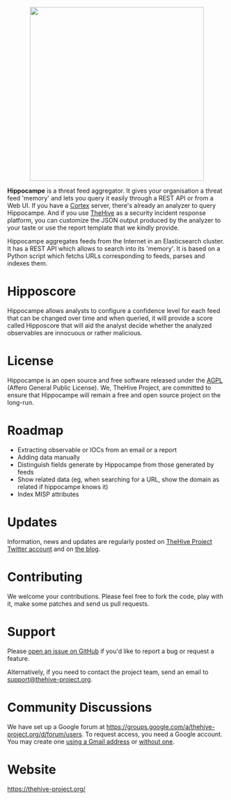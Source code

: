<p align="center">
<img src="images/Hippocampe-logo.png" width="400">
</p>

**Hippocampe** is a threat feed aggregator. It gives your organisation a threat feed 'memory' and lets you query it easily through a REST API or from a Web UI. If you have a [Cortex](https://github.com/CERT-BDF/Cortex) server, there's already an analyzer to query Hippocampe. And if you use [TheHive](https://github.com/CERT-BDF/TheHive) as a security incident response platform, you can customize the JSON output produced by the analyzer to your taste or use the report template that we kindly provide.

Hippocampe aggregates feeds from the Internet in an Elasticsearch cluster. It has a REST API which allows to search into its 'memory'. It is based on a Python script which fetchs URLs corresponding to feeds, parses and indexes them.

# Hipposcore
Hippocampe allows analysts to configure a confidence level for each feed that can be changed over time and when queried, it will provide a score called Hipposcore that will aid the analyst decide whether the analyzed observables are innocuous or rather malicious.

# License
Hippocampe is an open source and free software released under the [AGPL](https://github.com/CERT-BDF/Cortex/blob/master/LICENSE) (Affero General Public License). We, TheHive Project, are committed to ensure that Hippocampe will remain a free and open source project on the long-run.

# Roadmap
 * Extracting observable or IOCs from an email or a report 
 * Adding data manually
 * Distinguish fields generate by Hippocampe from those generated by feeds
 * Show related data (eg, when searching for a URL, show the domain as related if hippocampe knows it)
 * Index MISP attributes

# Updates
Information, news and updates are regularly posted on [TheHive Project Twitter account](https://twitter.com/thehive_project) and on [the blog](https://blog.thehive-project.org/).

# Contributing
We welcome your contributions. Please feel free to fork the code, play with it, make some patches and send us pull requests.

# Support
Please [open an issue on GitHub](https://github.com/CERT-BDF/Hippocampe/issues/new) if you'd like to report a bug or request a feature.

Alternatively, if you need to contact the project team, send an email to <support@thehive-project.org>.

# Community Discussions
We have set up a Google forum at <https://groups.google.com/a/thehive-project.org/d/forum/users>. To request access, you need a Google account. You may create one [using a Gmail address](https://accounts.google.com/SignUp?hl=en) or [without one](https://accounts.google.com/SignUpWithoutGmail?hl=en).

# Website
<https://thehive-project.org/>
